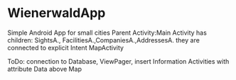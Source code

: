 # WienerwaldApp
Simple Android App for small cities
Parent Activity:Main Activity has children:
SightsA., FacilitiesA.,CompaniesA.,AddressesA. they are connected to explicit Intent MapActivity

ToDo: 
connection to Database, 
ViewPager, 
insert Information Activities with attribute Data above Map
